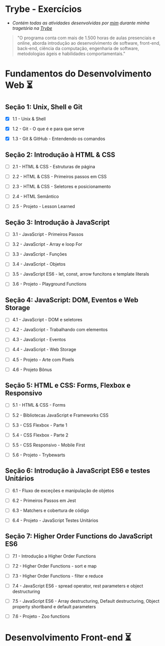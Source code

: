 # **Trybe - Exercícios**

- _Contém todas as atividades desenvolvidas por [mim](https://www.linkedin.com/in/feliphe-henrique-91193115a/)  durante minha tragetória na [Trybe](https://www.betrybe.com/)_

> "O programa conta com mais de 1.500 horas de aulas presenciais e online, aborda introdução ao desenvolvimento de software, front-end, back-end, ciência da computação, engenharia de software, metodologias ágeis e habilidades comportamentais."

# Fundamentos do Desenvolvimento Web :hourglass_flowing_sand:

## Seção 1: Unix, Shell e Git

- [x] 1.1 - Unix & Shell

- [x] 1.2 - Git - O que é e para que serve

- [x] 1.3 - Git & GitHub - Entendendo os comandos

## Seção 2: Introdução à HTML & CSS

- [ ] 2.1 - HTML & CSS - Estruturas de página 

- [ ] 2.2 - HTML & CSS - Primeiros passos em CSS

- [ ] 2.3 - HTML & CSS - Seletores e posicionamento

- [ ] 2.4 - HTML Semântico

- [ ] 2.5 - Projeto - Lesson Learned

## Seção 3: Introdução à JavaScript

- [ ] 3.1 - JavaScript - Primeiros Passos

- [ ] 3.2 - JavaScript - Array e loop For

- [ ] 3.3 - JavaScript - Funções

- [ ] 3.4 - JavaScript - Objetos

- [ ] 3.5 - JavaScript ES6 - let, const, arrow funcitons e template literals

- [ ] 3.6 - Projeto - Playground Functions

## Seção 4: JavaScript: DOM, Eventos e Web Storage

- [ ] 4.1 - JavaScript - DOM e seletores

- [ ] 4.2 - JavaScript - Trabalhando com elementos

- [ ] 4.3 - JavaScript - Eventos

- [ ] 4.4 - JavaScript - Web Storage

- [ ] 4.5 - Projeto - Arte com Pixels

- [ ] 4.6 - Projeto Bônus

## Seção 5: HTML e CSS: Forms, Flexbox e Responsivo

- [ ] 5.1 - HTML & CSS - Forms

- [ ] 5.2 - Bibliotecas JavaScript e Frameworks CSS

- [ ] 5.3 - CSS Flexbox - Parte 1

- [ ] 5.4 - CSS Flexbox - Parte 2

- [ ] 5.5 - CSS Responsivo - Mobile First

- [ ] 5.6 - Projeto - Trybewarts

## Seção 6: Introdução à JavaScript ES6 e testes Unitários

- [ ] 6.1 - Fluxo de exceções e manipulação de objetos

- [ ] 6.2 - Primeiros Passos em Jest

- [ ] 6.3 - Matchers e cobertura de código

- [ ] 6.4 - Projeto - JavaScript Testes Unitários

## Seção 7: Higher Order Functions do JavaScript ES6

- [ ] 7.1 - Introdução a Higher Order Functions

- [ ] 7.2 - Higher Order Functions - sort e map

- [ ] 7.3 - Higher Order Functions - filter e reduce

- [ ] 7.4 - JavaScript ES6 - spread operator, rest parameters e object destructuring

- [ ] 7.5 - JavaScript ES6 - Array destructuring, Default destructuring, Object property shortband e default parameters

- [ ] 7.6 - Projeto - Zoo functions

# Desenvolvimento Front-end :hourglass_flowing_sand:
